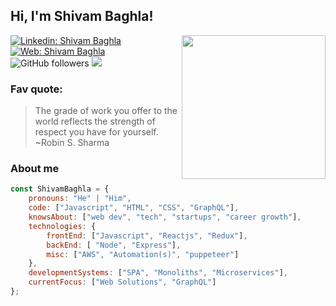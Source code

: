 ## Hi, I'm Shivam Baghla!
<img align='right' src="https://media.giphy.com/media/RbDKaczqWovIugyJmW/giphy.gif" width="230">

[![Linkedin: Shivam Baghla](https://img.shields.io/badge/-Shivam%20Baghla-blue?style=social&logo=Linkedin&logoColor=blue&link=https://www.linkedin.com/in/shivam-baghla/)](https://www.linkedin.com/in/shivam-baghla/)
[![Web: Shivam Baghla](https://img.shields.io/badge/-shivambaghla.com-blue?style=flat&logo=Google%20Chrome&logoColor=white&link=https://shivambaghla.com/)](https://shivambaghla.com/)
![GitHub followers](https://img.shields.io/github/followers/shivam-baghla?label=Follow&style=social)
![](https://visitor-badge.glitch.me/badge?page_id=shivam-baghla.shivam-baghla)

### Fav quote: 
> The grade of work you offer to the world reflects the strength of respect you have for yourself.
> ~Robin S. Sharma

### About me
```javascript
const ShivamBaghla = {
    pronouns: "He" | "Him",
    code: ["Javascript", "HTML", "CSS", "GraphQL"],
    knowsAbout: ["web dev", "tech", "startups", "career growth"],
    technologies: {
        frontEnd: ["Javascript", "Reactjs", "Redux"],
        backEnd: [ "Node", "Express"],
        misc: ["AWS", "Automation(s)", "puppeteer"]
    },
    developmentSystems: ["SPA", "Monoliths", "Microservices"],
    currentFocus: ["Web Solutions", "GraphQL"]
};
```
